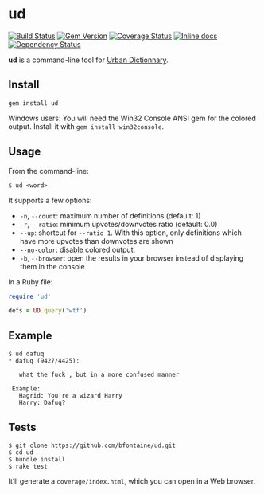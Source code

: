 # ud

[![Build Status](https://img.shields.io/travis/bfontaine/ud.svg)](https://travis-ci.org/bfontaine/ud)
[![Gem Version](https://img.shields.io/gem/v/ud.png)](http://badge.fury.io/rb/ud)
[![Coverage Status](https://img.shields.io/coveralls/bfontaine/ud.svg)](https://coveralls.io/r/bfontaine/ud)
[![Inline docs](http://inch-ci.org/github/bfontaine/ud.svg)](http://inch-ci.org/github/bfontaine/ud)
[![Dependency Status](https://img.shields.io/gemnasium/bfontaine/ud.svg)](https://gemnasium.com/bfontaine/ud)

**ud** is a command-line tool for [Urban Dictionnary][urban-dic].

[urban-dic]: http://www.urbandictionary.com

## Install

```
gem install ud
```

Windows users: You will need the Win32 Console ANSI gem for the colored output.
Install it with `gem install win32console`.

## Usage

From the command-line:

```
$ ud <word>
```

It supports a few options:

- `-n`, `--count`: maximum number of definitions (default: 1)
- `-r`, `--ratio`: minimum upvotes/downvotes ratio (default: 0.0)
- `--up`: shortcut for `--ratio 1`. With this option, only definitions which
  have more upvotes than downvotes are shown
- `--no-color`: disable colored output.
- `-b`, `--browser`: open the results in your browser instead of displaying
  them in the console

In a Ruby file:

```ruby
require 'ud'

defs = UD.query('wtf')
```

## Example

```
$ ud dafuq
* dafuq (9427/4425):

   what the fuck , but in a more confused manner

 Example:
   Hagrid: You're a wizard Harry
   Harry: Dafuq?
```

## Tests

```
$ git clone https://github.com/bfontaine/ud.git
$ cd ud
$ bundle install
$ rake test
```

It’ll generate a `coverage/index.html`, which you can open in a Web browser.
